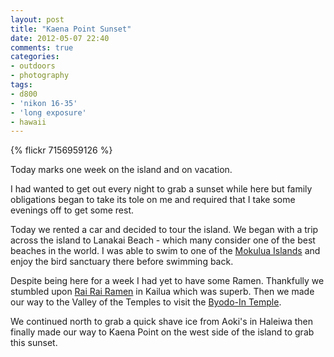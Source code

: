 ```yaml
---
layout: post
title: "Kaena Point Sunset"
date: 2012-05-07 22:40
comments: true
categories: 
- outdoors
- photography
tags:
- d800
- 'nikon 16-35'
- 'long exposure'
- hawaii
---
```

{% flickr 7156959126 %} 

Today marks one week on the island and on vacation.

I had wanted to get out every night to grab a sunset while here but
family obligations began to take its tole on me and required that I take
some evenings off to get some rest. 

Today we rented a car and decided to tour the island. We began with a
trip across the island to Lanakai Beach - which many consider one of the
best beaches in the world. I was able to swim to one of the <a href="http://www.flickr.com/photos/zacharyz/7007734326">Mokulua Islands</a> and
enjoy the bird sanctuary there before swimming back.

Despite being here for a week I had yet to have some Ramen. Thankfully we stumbled upon <a href="http://www.flickr.com/photos/zacharyz/7154502656">Rai Rai Ramen</a> in Kailua which was superb. Then we made our way to the Valley of the Temples to visit the <a href="http://www.flickr.com/photos/zacharyz/7156944902">Byodo-In Temple</a>.

We continued north to grab a quick shave ice from Aoki's in Haleiwa then
finally made our way to Kaena Point on the west side of the island to
grab this sunset.
